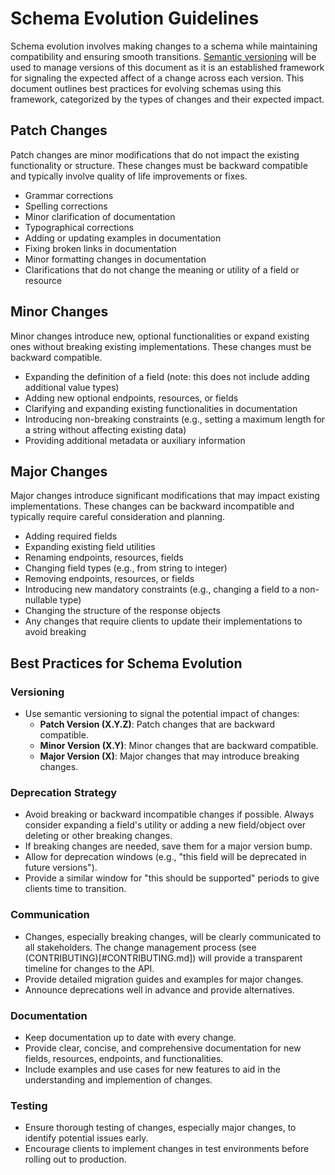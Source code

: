 # Schema Evolution Guidelines

Schema evolution involves making changes to a schema while maintaining compatibility 
and ensuring smooth transitions. [Semantic versioning](https://www.semver.org) will be
used to manage versions of this document as it is an established framework for signaling 
the expected affect of a change across each version. This document outlines best practices 
for evolving schemas using this framework, categorized by the types of changes and their 
expected impact. 

## Patch Changes
Patch changes are minor modifications that do not impact the existing functionality or 
structure. These changes must be backward compatible and typically involve quality of 
life improvements or fixes.

- Grammar corrections
- Spelling corrections
- Minor clarification of documentation
- Typographical corrections
- Adding or updating examples in documentation
- Fixing broken links in documentation
- Minor formatting changes in documentation
- Clarifications that do not change the meaning or utility of a field or resource

## Minor Changes
Minor changes introduce new, optional functionalities or expand existing ones without 
breaking existing implementations. These changes must be backward compatible.

- Expanding the definition of a field (note: this does not include adding additional value types)
- Adding new optional endpoints, resources, or fields
- Clarifying and expanding existing functionalities in documentation
- Introducing non-breaking constraints (e.g., setting a maximum length for a string without affecting existing data)
- Providing additional metadata or auxiliary information

## Major Changes
Major changes introduce significant modifications that may impact existing implementations. 
These changes can be backward incompatible and typically require careful consideration and planning.

- Adding required fields
- Expanding existing field utilities
- Renaming endpoints, resources, fields
- Changing field types (e.g., from string to integer)
- Removing endpoints, resources, or fields
- Introducing new mandatory constraints (e.g., changing a field to a non-nullable type)
- Changing the structure of the response objects
- Any changes that require clients to update their implementations to avoid breaking

## Best Practices for Schema Evolution

### Versioning
- Use semantic versioning to signal the potential impact of changes:
  - **Patch Version (X.Y.Z)**: Patch changes that are backward compatible.
  - **Minor Version (X.Y)**: Minor changes that are backward compatible.
  - **Major Version (X)**: Major changes that may introduce breaking changes.

### Deprecation Strategy
- Avoid breaking or backward incompatible changes if possible. Always consider expanding a field's utility or adding a new field/object over deleting or other breaking changes.
- If breaking changes are needed, save them for a major version bump.
- Allow for deprecation windows (e.g., "this field will be deprecated in future versions").
- Provide a similar window for "this should be supported" periods to give clients time to transition.

### Communication
- Changes, especially breaking changes, will be clearly communicated to all stakeholders. The change management
  process (see (CONTRIBUTING)[#CONTRIBUTING.md]) will provide a transparent timeline for changes to the API.
- Provide detailed migration guides and examples for major changes.
- Announce deprecations well in advance and provide alternatives.

### Documentation
- Keep documentation up to date with every change.
- Provide clear, concise, and comprehensive documentation for new fields, resources, endpoints, and functionalities.
- Include examples and use cases for new features to aid in the understanding and implemention of changes.

### Testing
- Ensure thorough testing of changes, especially major changes, to identify potential issues early.
- Encourage clients to implement changes in test environments before rolling out to production.
